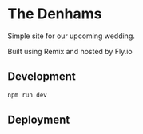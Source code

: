 # The Denhams

Simple site for our upcoming wedding.

Built using Remix and hosted by Fly.io

## Development

```sh
npm run dev
```

## Deployment
